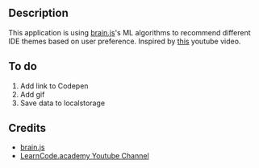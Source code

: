 ## Description
This application is using [brain.js](https://github.com/BrainJS)'s ML algorithms to recommend different IDE themes based on user preference. Inspired by [this](https://www.youtube.com/channel/UCVTlvUkGslCV_h-nSAId8Sw) youtube video.

## To do
1. Add link to Codepen
2. Add gif
3. Save data to localstorage

## Credits
- [brain.js](https://github.com/BrainJS)
- [LearnCode.academy Youtube Channel](https://www.youtube.com/channel/UCVTlvUkGslCV_h-nSAId8Sw)